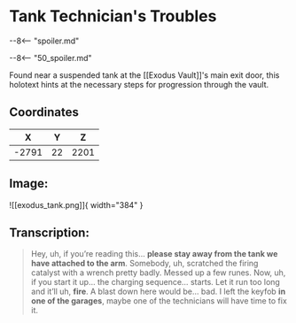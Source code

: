 # Tank Technician's Troubles

--8<-- "spoiler.md"

--8<-- "50_spoiler.md"

Found near a suspended tank at the [[Exodus Vault]]'s main exit door, this holotext hints at the necessary steps for progression through the vault.

## Coordinates
| **X** | **Y** | **Z** |
| :---: | :---: | :---: |
| -2791 |  22  | 2201 |

## Image:

![[exodus_tank.png]]{ width="384" }

## Transcription:
> Hey, uh, if you’re reading this… **please stay away from the tank we have attached to the arm**. Somebody, uh, scratched the firing catalyst with a wrench pretty badly. Messed up a few runes. Now, uh, if you start it up… the charging sequence… starts. Let it run too long and it’ll uh, **fire**. A blast down here would be… bad. I left the keyfob **in one of the garages**, maybe one of the technicians will have time to fix it.
